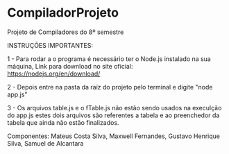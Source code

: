 # CompiladorProjeto

Projeto de Compiladores do 8º semestre

INSTRUÇÕES IMPORTANTES:

1 - Para rodar a o programa é necessário ter o Node.js instalado na sua máquina,
Link para download no site oficial: https://nodejs.org/en/download/

2 - Depois entre na pasta da raíz do projeto pelo terminal e digite "node app.js"

3 - Os arquivos table.js e o fTable.js não estão sendo usados na execulção do app.js
estes dois arquivos são referentes a tabela e ao preenchedor da tabela que ainda não estão finalizados.

Componentes:
Mateus Costa Silva,
Maxwell Fernandes,
Gustavo Henrique Silva,
Samuel de Alcantara
